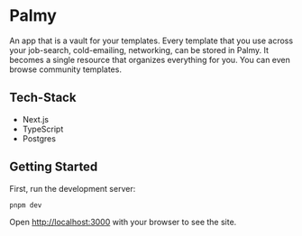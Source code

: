 # Palmy

An app that is a vault for your templates. Every template that you use across your job-search, cold-emailing, networking, can be stored in Palmy. It becomes a single resource that organizes everything for you. You can even browse community templates.

## Tech-Stack
- Next.js
- TypeScript
- Postgres

## Getting Started 
First, run the development server:

```bash
pnpm dev
```

Open [http://localhost:3000](http://localhost:3000) with your browser to see the site.